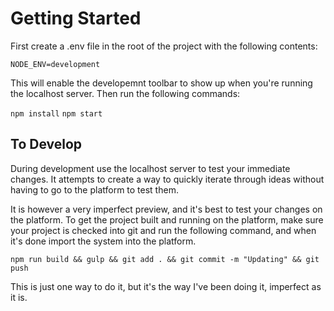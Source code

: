 # Getting Started

First create a .env file in the root of the project with the following contents:

`NODE_ENV=development`

This will enable the developemnt toolbar to show up when you're running the localhost server. Then run the following commands:

`npm install`
`npm start`

## To Develop

During development use the localhost server to test your immediate changes. It attempts to create a way to quickly iterate through ideas without having to go to the platform to test them.

It is however a very imperfect preview, and it's best to test your changes on the platform. To get the project built and running on the platform, make sure your project is checked into git and run the following command, and when it's done import the system into the platform.

`npm run build && gulp && git add . && git commit -m "Updating" && git push`

This is just one way to do it, but it's the way I've been doing it, imperfect as it is.

